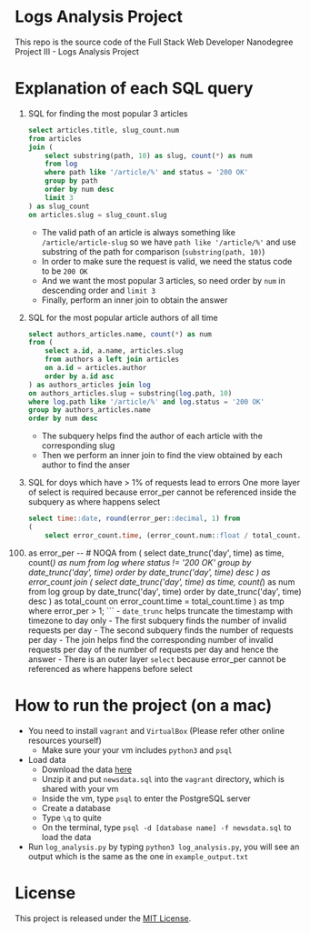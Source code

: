 # Logs Analysis Project
This repo is the source code of the Full Stack Web Developer Nanodegree Project
III - Logs Analysis Project

# Explanation of each SQL query
1. SQL for finding the most popular 3 articles
    ``` sql
    select articles.title, slug_count.num
    from articles
    join (
        select substring(path, 10) as slug, count(*) as num
        from log
        where path like '/article/%' and status = '200 OK'
        group by path
        order by num desc
        limit 3
    ) as slug_count
    on articles.slug = slug_count.slug
    ```
    - The valid path of an article is always something like
      `/article/article-slug` so we have `path like '/article/%'` and use
substring of the path for comparison (`substring(path, 10)`)
    - In order to make sure the request is valid, we need the status code to be
      `200 OK`
    - And we want the most popular 3 articles, so need order by `num` in
      descending order and `limit 3`
    - Finally, perform an inner join to obtain the answer

2. SQL for the most popular article authors of all time
    ``` sql
    select authors_articles.name, count(*) as num
    from (
        select a.id, a.name, articles.slug
        from authors a left join articles
        on a.id = articles.author
        order by a.id asc
    ) as authors_articles join log
    on authors_articles.slug = substring(log.path, 10)
    where log.path like '/article/%' and log.status = '200 OK'
    group by authors_articles.name
    order by num desc
    ```
    - The subquery helps find the author of each article with the corresponding
      slug
    - Then we perform an inner join to find the view obtained by each author to
      find the anser
    
3. SQL for doys which have > 1% of requests lead to errors
One more layer of select is required because error_per cannot be referenced
inside the subquery as where happens select
    ``` sql
    select time::date, round(error_per::decimal, 1) from
    (
        select error_count.time, (error_count.num::float / total_count.num *
100) as error_per -- # NOQA
        from (
            select date_trunc('day', time) as time, count(*) as num
            from log
            where status != '200 OK'
            group by date_trunc('day', time)
            order by date_trunc('day', time) desc
        ) as error_count
        join
        (
            select date_trunc('day', time) as time, count(*) as num
            from log
            group by date_trunc('day', time)
            order by date_trunc('day', time) desc
        ) as total_count
        on error_count.time = total_count.time
    ) as tmp
    where error_per > 1;
    ```
    - `date_trunc` helps truncate the timestamp with timezone to day only
    - The first subquery finds the number of invalid requests per day
    - The second subquery finds the number of requests per day
    - The join helps find the corresponding number of invalid requests per day
      of the number of requests per day and hence the answer
    - There is an outer layer `select` because error_per cannot be referenced as
      where happens before select

# How to run the project (on a mac)
- You need to install `vagrant` and `VirtualBox` (Please refer other online
  resources yourself)
    - Make sure your your vm includes `python3` and `psql`
- Load data
    - Download the data
      [here](https://d17h27t6h515a5.cloudfront.net/topher/2016/August/57b5f748_newsdata/newsdata.zip)
    - Unzip it and put `newsdata.sql` into the `vagrant` directory, which is
      shared with your vm
    - Inside the vm, type `psql` to enter the PostgreSQL server
    - Create a database
    - Type `\q` to quite
    - On the terminal, type `psql -d [database name] -f newsdata.sql` to load
      the data
- Run `log_analysis.py` by typing `python3 log_analysis.py`, you will see an
  output which is the same as the one in `example_output.txt`

# License
This project is released under the [MIT
License](https://opensource.org/licenses/MIT).
